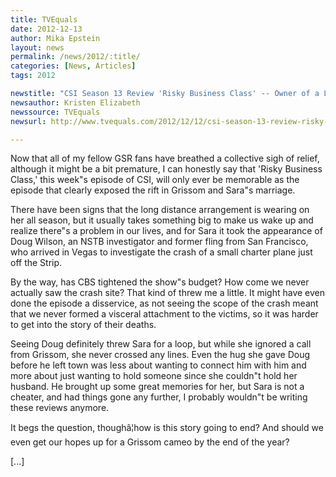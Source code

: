```yaml
---
title: TVEquals
date: 2012-12-13
author: Mika Epstein
layout: news
permalink: /news/2012/:title/
categories: [News, Articles]
tags: 2012

newstitle: "CSI Season 13 Review 'Risky Business Class' -- Owner of a Lonely Heart  "
newsauthor: Kristen Elizabeth  
newssource: TVEquals  
newsurl: http://www.tvequals.com/2012/12/12/csi-season-13-review-risky-business-class-owner-of-a-lonely-heart/  

---
```


Now that all of my fellow GSR fans have breathed a collective sigh of relief, although it might be a bit premature, I can honestly say that 'Risky Business Class,' this week"s episode of CSI, will only ever be memorable as the episode that clearly exposed the rift in Grissom and Sara"s marriage.

There have been signs that the long distance arrangement is wearing on her all season, but it usually takes something big to make us wake up and realize there"s a problem in our lives, and for Sara it took the appearance of Doug Wilson, an NSTB investigator and former fling from San Francisco, who arrived in Vegas to investigate the crash of a small charter plane just off the Strip.

By the way, has CBS tightened the show"s budget? How come we never actually saw the crash site? That kind of threw me a little. It might have even done the episode a disservice, as not seeing the scope of the crash meant that we never formed a visceral attachment to the victims, so it was harder to get into the story of their deaths.

Seeing Doug definitely threw Sara for a loop, but while she ignored a call from Grissom, she never crossed any lines. Even the hug she gave Doug before he left town was less about wanting to connect him with him and more about just wanting to hold someone since she couldn"t hold her husband. He brought up some great memories for her, but Sara is not a cheater, and had things gone any further, I probably wouldn"t be writing these reviews anymore.

It begs the question, thoughâ¦how is this story going to end? And should we even get our hopes up for a Grissom cameo by the end of the year?

[...]  
